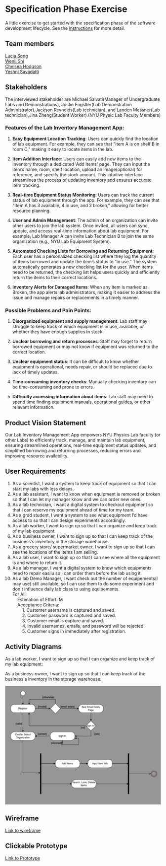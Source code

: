# Specification Phase Exercise

A little exercise to get started with the specification phase of the software development lifecycle. See the [instructions](instructions.md) for more detail.

## Team members

[Lucia Song](https://github.com/lys7942) <br>
[Wenli Shi](https://github.com/WenliShi2332) <br>
[Chelsea Hodgson](https://github.com/Chelsea-Hodgson) <br>
[Yeshni Savadatti](https://github.com/yeshnii) <br>

## Stakeholders
The interviewed stakeholder are Michael Salvati(Manager of Undergraduate Labs and Demonstrations), Justin Engstler(Lab Demonstration Administrator),Jackson Reynolds(Lab technician), and Landen Messner(Lab technician),Jina Zheng(Student Worker).(NYU Physic Lab Faculty Members)

 ### Features of the Lab Inventory Management App:

1. **Easy Equipment Location Tracking**: Users can quickly find the location of lab equipment. For example, they can see that "Item A is on shelf B in room C," making it easy to locate items in the lab.

2. **Item Addition Interface**: Users can easily add new items to the inventory through a dedicated 'Add Items' page. They can input the item’s name, room, shelf location, upload an image(optional) for reference, and specify the stock amount. This intuitive interface streamlines the process of updating inventory and ensures accurate item tracking.

3. **Real-time Equipment Status Monitoring**: Users can track the current status of lab equipment through the app. For example, they can see that "Item A has 3 available, 4 in use, and 2 broken," allowing for better resource planning.

4. **User and Admin Management**: The admin of an organization can invite other users to join the lab system. Once invited, all users can sync, update, and access real-time information about lab equipment. For example, Lab Manager A can invite Lab Technician B to join the same organization (e.g., NYU Lab Equipment System).

5. **Automated Checking Lists for Borrowing and Returning Equipment**: Each user has a personalized checking list where they log the quantity of items borrowed and update the item’s status to “in use.” The system automatically generates a new checking list for the user. When items need to be returned, the checking list helps users quickly and efficiently return the items to their correct locations.
6. **Inventory Alerts for Damaged Items**: When any item is marked as Broken, the app alerts lab administrators, making it easier to address the issue and manage repairs or replacements in a timely manner.

### Possible Problems and Pain Points:

1. **Disorganized equipment and supply management**: Lab staff may struggle to keep track of which equipment is in use, available, or whether they have enough supplies in stock.

2. **Unclear borrowing and return processes**: Staff may forget to return borrowed equipment or may not know if equipment was returned to the correct location.

3. **Unclear equipment status**: It can be difficult to know whether equipment is operational, needs repair, or should be replaced due to lack of timely updates.

4. **Time-consuming inventory checks**: Manually checking inventory can be time-consuming and prone to errors.

5. **Difficulty accessing information about items**: Lab staff may need to spend time finding equipment manuals, operational guides, or other relevant information.

## Product Vision Statement

Our Lab Inventory Management App empowers NYU Physics Lab faculty (or other Labs) to efficiently track, manage, and maintain lab equipment, ensuring streamlined operations, real-time equipment status updates, and simplified borrowing and returning processes, reducing errors and improving resource availability. 

## User Requirements
1. As a scientist, I want a system to keep track of equipment so that I can start my labs with less delays. <br>
2. As a lab assistant, I want to know when equipment is removed or broken so that I can let my manager know and we can order new ones.  <br>
3. As a lab technician, I want a digital system to checkout equipment so that I can reserve my equipment ahead of time for my team.  <br>
4. As a grad student, I want a system to see what equipment I’d have access to so that I can design experiments accordingly.  <br>
5. As a lab worker, I want to sign up so that I can organize and keep track of my lab equipment. <br>
6. As a business owner, I want to sign up so that I can keep track of the business's inventory in the storage warehouse. <br>
7. As a grocery store/ supermarket owner, I want to sign up so that I can see the locations of the items I am selling. <br>
8. As a lab user, I want to sign up so that I can see where all the equipment is and where to return it. <br>
9. As a lab manager, I want a digital system to know which equipments need to repair easilu so I can order them before the lab using it. <br>
10. As a lab Demo Manager, I want check out the number of equipements(I may use) still available, so I can use them to do some experiment and don't influence daily lab class to using equipements.<br>
For All: <br>
&nbsp;&nbsp;&nbsp;&nbsp;Estimation of Effort: M <br>
&nbsp;&nbsp;&nbsp;&nbsp;Acceptance Criteria: <br>
&nbsp;&nbsp;&nbsp;&nbsp;&nbsp;&nbsp;&nbsp;&nbsp;1. Customer username is captured and saved. <br>
&nbsp;&nbsp;&nbsp;&nbsp;&nbsp;&nbsp;&nbsp;&nbsp;2. Customer password is captured and saved. <br>
&nbsp;&nbsp;&nbsp;&nbsp;&nbsp;&nbsp;&nbsp;&nbsp;3. Customer email is capture and saved. <br>
&nbsp;&nbsp;&nbsp;&nbsp;&nbsp;&nbsp;&nbsp;&nbsp;4. Invalid usernames, emails, and password will be rejected. <br>
&nbsp;&nbsp;&nbsp;&nbsp;&nbsp;&nbsp;&nbsp;&nbsp;5. Customer signs in immediately after registration. <br>

## Activity Diagrams

As a lab worker, I want to sign up so that I can organize and keep track of my lab equipment: <br>

As a business owner, I want to sign up so that I can keep track of the business's inventory in the storage warehouse: <br>

![image](./pictures/ActivityDia.png)

## Wireframe

[Link to wireframe](https://www.figma.com/design/QEetpy9bVJGKQUyZnR5W4h/Prototype?node-id=0-1&t=jqwkaVXmyoVqckUi-1)

## Clickable Prototype

[Link to Prototype](https://www.figma.com/proto/QEetpy9bVJGKQUyZnR5W4h/Prototype?node-id=1-9&node-type=canvas&t=bXmfWZBpulxOZfaT-1&scaling=scale-down&content-scaling=fixed&page-id=0%3A1&starting-point-node-id=1%3A9)
